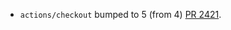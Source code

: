 * `actions/checkout` bumped to 5 (from 4) [PR 2421](https://github.com/provenance-io/provenance/pull/2421).
